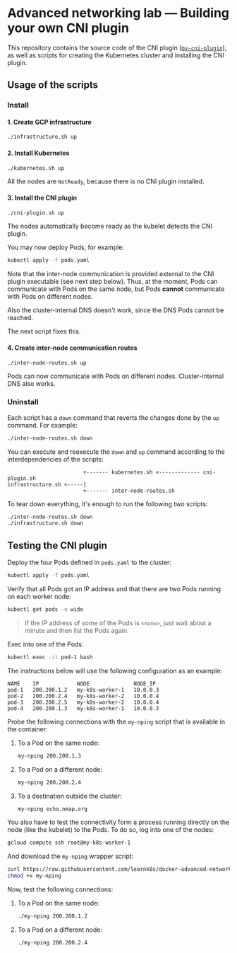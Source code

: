 # Advanced networking lab — Building your own CNI plugin

This repository contains the source code of the CNI plugin ([`my-cni-plugin`](https://github.com/learnk8s/advanced-networking/blob/master/my-cni-plugin)), as well as scripts for creating the Kubernetes cluster and installing the CNI plugin.

## Usage of the scripts

### Install

#### 1. Create GCP infrastructure

```bash
./infrastructure.sh up
```

#### 2. Install Kubernetes

```bash
./kubernetes.sh up
```

All the nodes are `NotReady`, because there is no CNI plugin installed.

#### 3. Install the CNI plugin

```bash
./cni-plugin.sh up
```

The nodes automatically become ready as the kubelet detects the CNI plugin.

You may now deploy Pods, for example:

```bash
kubectl apply -f pods.yaml
```

Note that the inter-node communication is provided external to the CNI plugin executable (see next step below). Thus, at the moment, Pods can communicate with Pods on the same node, but Pods **cannot** communicate with Pods on different nodes.

Also the cluster-internal DNS doesn't work, since the DNS Pods cannot be reached.

The next script fixes this.

#### 4. Create inter-node communication routes

```bash
./inter-node-routes.sh up
```

Pods can now communicate with Pods on different nodes. Cluster-internal DNS also works.

### Uninstall

Each script has a `down` command that reverts the changes done by the `up` command. For example:

```bash
./inter-node-routes.sh down
```

You can execute and reexecute the `down` and `up` command according to the interdependencies of the scripts:

```
                        +------- kubernetes.sh <------------- cni-plugin.sh
infrastructure.sh <-----|
                        +------- inter-node-routes.sh
```

To tear down everything, it's enough to run the following two scripts:

```bash
./inter-node-routes.sh down
./infrastructure.sh down
```

## Testing the CNI plugin

Deploy the four Pods defined in `pods.yaml` to the cluster:

```bash
kubectl apply -f pods.yaml
```

Verify that all Pods got an IP address and that there are two Pods running on each worker node:

```bash
kubectl get pods -o wide
```

> If the IP address of some of the Pods is `<none>`, just wait about a minute and then list the Pods again.

Exec into one of the Pods:

```bash
kubectl exec -it pod-1 bash
```

The instructions below will use the following configuration as an example:

```
NAME    IP            NODE              NODE_IP 
pod-1   200.200.1.2   my-k8s-worker-1   10.0.0.3
pod-2   200.200.2.4   my-k8s-worker-2   10.0.0.4
pod-3   200.200.2.5   my-k8s-worker-2   10.0.0.4
pod-4   200.200.1.3   my-k8s-worker-1   10.0.0.3
```

Probe the following connections with the `my-nping`  script that is available in the container:

1. To a Pod on the same node:

    ```bash
    my-nping 200.200.1.3
    ```

1. To a Pod on a different node:

   ```bash
   my-nping 200.200.2.4
   ```

1. To a destination outside the cluster:

    ```bash
    my-nping echo.nmap.org
    ```

You also have to test the connectivity form a process running directly on the node (like the kubelet) to the Pods. To do so, log into one of the nodes:

```bash
gcloud compute ssh root@my-k8s-worker-1
```

And download the `my-nping` wrapper script:

```bash
curl https://raw.githubusercontent.com/learnk8s/docker-advanced-networking/master/my-nping >my-nping
chmod +x my-nping
```

Now, test the following connections:

1. To a Pod on the same node:

    ```bash
    ./my-nping 200.200.1.2
    ```

1. To a Pod on a different node:

    ```bash
    ./my-nping 200.200.2.4
    ```
